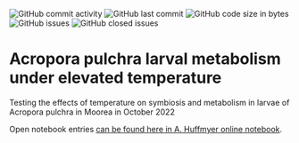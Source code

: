 ![GitHub commit activity](https://img.shields.io/github/commit-activity/m/AHuffmyer/acropora_larval_metabolism
) ![GitHub last commit](https://img.shields.io/github/last-commit/AHuffmyer/acropora_larval_metabolism
) ![GitHub code size in bytes](https://img.shields.io/github/languages/code-size/AHuffmyer/acropora_larval_metabolism
) ![GitHub issues](https://img.shields.io/github/issues/AHuffmyer/acropora_larval_metabolism
) ![GitHub closed issues](https://img.shields.io/github/issues-closed/AHuffmyer/acropora_larval_metabolism
) 

# Acropora pulchra larval metabolism under elevated temperature  

Testing the effects of temperature on symbiosis and metabolism in larvae of Acropora pulchra in Moorea in October 2022    

Open notebook entries [can be found here in A. Huffmyer online notebook](https://ahuffmyer.github.io/ASH_Putnam_Lab_Notebook/Moorea-2022-Coral-Spawning-and-Field-Expedition-Daily-Entry/).   
